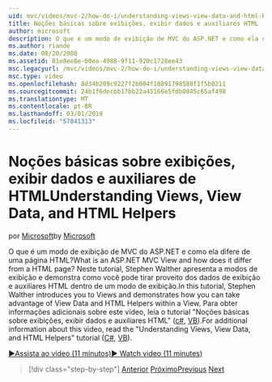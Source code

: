 ```yaml
---
uid: mvc/videos/mvc-2/how-do-i/understanding-views-view-data-and-html-helpers
title: Noções básicas sobre exibições, exibir dados e auxiliares HTML | Microsoft Docs
author: microsoft
description: O que é um modo de exibição de MVC do ASP.NET e como ela difere de uma página HTML? Neste tutorial, Stephen Walther apresenta exibições e demonstra como você pode t...
ms.author: riande
ms.date: 08/20/2008
ms.assetid: 81e8ee8e-00ea-4988-9f11-920c1728ee43
msc.legacyurl: /mvc/videos/mvc-2/how-do-i/understanding-views-view-data-and-html-helpers
msc.type: video
ms.openlocfilehash: 8d34b209c9227f2b004f18891798580f1f5b0211
ms.sourcegitcommit: 24b1f6decbb17bb22a45166e5fdb0845c65af498
ms.translationtype: MT
ms.contentlocale: pt-BR
ms.lasthandoff: 03/01/2019
ms.locfileid: "57041313"
---
```

<a name="understanding-views-view-data-and-html-helpers"></a><span data-ttu-id="a1fac-104">Noções básicas sobre exibições, exibir dados e auxiliares de HTML</span><span class="sxs-lookup"><span data-stu-id="a1fac-104">Understanding Views, View Data, and HTML Helpers</span></span>
====================
<span data-ttu-id="a1fac-105">por [Microsoft](https://github.com/microsoft)</span><span class="sxs-lookup"><span data-stu-id="a1fac-105">by [Microsoft](https://github.com/microsoft)</span></span>

<span data-ttu-id="a1fac-106">O que é um modo de exibição de MVC do ASP.NET e como ela difere de uma página HTML?</span><span class="sxs-lookup"><span data-stu-id="a1fac-106">What is an ASP.NET MVC View and how does it differ from a HTML page?</span></span> <span data-ttu-id="a1fac-107">Neste tutorial, Stephen Walther apresenta a modos de exibição e demonstra como você pode tirar proveito dos dados de exibição e auxiliares HTML dentro de um modo de exibição.</span><span class="sxs-lookup"><span data-stu-id="a1fac-107">In this tutorial, Stephen Walther introduces you to Views and demonstrates how you can take advantage of View Data and HTML Helpers within a View.</span></span> <span data-ttu-id="a1fac-108">Para obter informações adicionais sobre este vídeo, leia o tutorial "Noções básicas sobre exibições, exibir dados e auxiliares HTML" ([c#](../../../overview/older-versions-1/views/asp-net-mvc-views-overview-cs.md), [VB](../../../overview/older-versions-1/views/asp-net-mvc-views-overview-vb.md)).</span><span class="sxs-lookup"><span data-stu-id="a1fac-108">For additional information about this video, read the "Understanding Views, View Data, and HTML Helpers" tutorial ([C#](../../../overview/older-versions-1/views/asp-net-mvc-views-overview-cs.md), [VB](../../../overview/older-versions-1/views/asp-net-mvc-views-overview-vb.md)).</span></span>

[<span data-ttu-id="a1fac-109">&#9654;Assista ao vídeo (11 minutos)</span><span class="sxs-lookup"><span data-stu-id="a1fac-109">&#9654; Watch video (11 minutes)</span></span>](https://channel9.msdn.com/Blogs/ASP-NET-Site-Videos/understanding-views-view-data-and-html-helpers)

> [!div class="step-by-step"]
> <span data-ttu-id="a1fac-110">[Anterior](understanding-controllers-controller-actions-and-action-results.md)
> [Próximo](an-introduction-to-url-routing.md)</span><span class="sxs-lookup"><span data-stu-id="a1fac-110">[Previous](understanding-controllers-controller-actions-and-action-results.md)
[Next](an-introduction-to-url-routing.md)</span></span>
